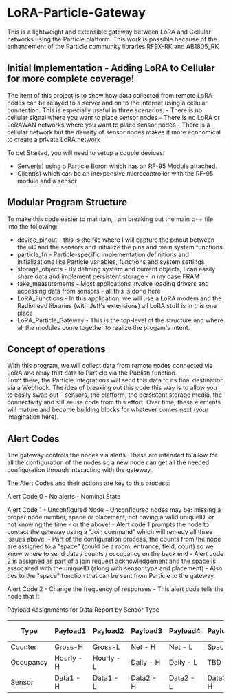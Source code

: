 # LoRA-Particle-Gateway

This is a lightweight and extensible gateway between LoRA and Cellular networks using the Particle platform.  This work is possible because of the enhancement of the Particle community libraries RF9X-RK and AB1805_RK  

## Initial Implementation - Adding LoRA to Cellular for more complete coverage!

The itent of this project is to show how data collected from remote LoRA nodes can be relayed to a server and on to the internet using a cellular connection.  This is especially useful in three scenarios:
    - There is no cellular signal where you want to place sensor nodes
    - There is no LoRA or LoRAWAN networks where you want to place sensor nodes
    - There is a cellular network but the density of sensor nodes makes it more economical to create a private LoRA network

To get Started, you will need to setup a couple devices:
* Server(s) using a Particle Boron which has an RF-95 Module attached.
* Client(s) which can be an inexpensive microcontroller with the RF-95 module and a sensor

## Modular Program Structure

To make this code easier to maintain, I am breaking out the main c++ file into the following:
* device_pinout - this is the file where I will capture the pinout between the uC and the sensors and initialize the pins and main system functions
* particle_fn - Particle-specific implementation definitions and initializations like Particle variables, functions and system settings
* storage_objects - By defining system and current objects, I can easily share data and implement persistent storage - in my case FRAM
* take_measurements - Most applications involve loading drivers and accessing data from sensors - all this is done here
* LoRA_Functions - In this application, we will use a LoRA modem and the Radiohead libraries (with Jeff's extensions) all LoRA stuff is in this one place
* LoRA_Particle_Gateway - This is the top-level of the structure and where all the modules come together to realize the progam's intent.

## Concept of operations

With this program, we will collect data from remote nodes connected via LoRA and relay that data to Particle via the Publish function.  
From there, the Particle Integrations will send this data to its final destination via a Webhook.  The idea of breaking out this code this way
is to allow you to easily swap out - sensors, the platform, the persistent storage media, the connectivity and still reuse code from this effort.
Over time, these elements will mature and become building blocks for whatever comes next (your imagination here).

## Alert Codes

The gateway controls the nodes via alerts.  These are intended to allow for all the configuration of the nodes so a new node can get all the needed configuration through interacting with the gateway.  

The Alert Codes and their actions are key to this process:

Alert Code 0 - No alerts - Nominal State

Alert Code 1 - Unconfigured Node
    - Unconfigured nodes may be: missing a proper node number, space or placement, not having a valid uniqueID. or not knowing the time - or the above!
    - Alert code 1 prompts the node to contact the gateway using a "Join command" which will remedy all three issues above.
    - Part of the configuration process, the counts from the node are assigned to a "space" (could be a room, entrance, field, court) so we know where to send data / counts / occupancy on the back end
    - Alert code 2 is assigned as part of a join request acknowledgement and the space is assocaited with the uniqueID (along with sensor type and placement)
    - Also ties to the "space" function that can be sent from Particle to the gateway.  

Alert Code 2 - Change the frequency of responses
    - This alert code tells the node that it  



Payload Assignments for Data Report by Sensor Type

| Type  | Payload1   | Payload2   | Payload3   | Payload4   | Payload5   | Payload6   | Payload7   | Payload8   | Payload9   | Payload10  | Payload11  | Payload 12  |
| ---------- | ----------- | ----------- | ----------- | ----------- | ----------- | ----------- | ----------- | ----------- | ----------- | ----------- | ----------- | ----------- |
| Counter | Gross-H | Gross-L | Net - H | Net - L | Space | Placement | Multi | TBD | TBD | TBD | TBD | TBD | TBD | TBD |
| Occupancy | Hourly - H | Hourly - L | Daily - H | Daily - L | TBD | TBF | TBD | TBD | TBD | TBD | TBD | TBD | TBD | TBD |
| Sensor | Data1 - H | Data1 - L | Data2 - H | Data2 - L | Data3 - H | Data3 - L | Data4 - H | Data4 - L |  Space | Placement | TBD | TBD |

